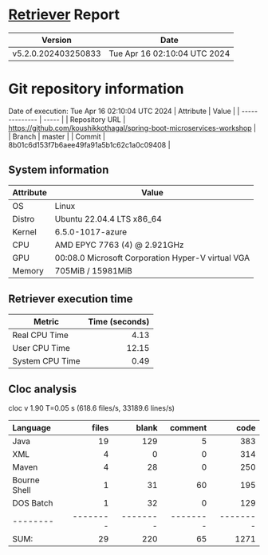 # [Retriever](https://github.com/PalladioSimulator/Palladio-ReverseEngineering-Retriever) Report
| Version | Date |
| ------- | ---- |
| v5.2.0.202403250833 | Tue Apr 16 02:10:04 UTC 2024 |

# Git repository information
Date of execution: Tue Apr 16 02:10:04 UTC 2024
|    Attribute   | Value |
| -------------- | ----- |
| Repository URL | https://github.com/koushikkothagal/spring-boot-microservices-workshop |
| Branch         | master |
| Commit         | 8b01c6d153f7b6aee49fa91a5b1c62c1a0c09408 |


## System information
| Attribute | Value |
| --------- | ----- |
| OS | Linux  |
| Distro | Ubuntu 22.04.4 LTS x86_64  |
| Kernel | 6.5.0-1017-azure  |
| CPU | AMD EPYC 7763 (4) @ 2.921GHz  |
| GPU | 00:08.0 Microsoft Corporation Hyper-V virtual VGA  |
| Memory | 705MiB / 15981MiB  |

## Retriever execution time
| Metric | Time (seconds) |
| --- | ---: |
| Real CPU Time | 4.13 |
| User CPU Time | 12.15 |
| System CPU Time | 0.49 |
<!--
Explainations:
- __Real CPU Time__: actual time the command has run (can be less than total time spent in user and system mode for multi-threaded processes)
- __User CPU Time__: time the command has spent running in user mode
- __System CPU Time__: time the command has spent running in system or kernel mode
-->

## Cloc analysis
cloc v 1.90  T=0.05 s (618.6 files/s, 33189.6 lines/s)

Language|files|blank|comment|code
:-------|-------:|-------:|-------:|-------:
Java|19|129|5|383
XML|4|0|0|314
Maven|4|28|0|250
Bourne Shell|1|31|60|195
DOS Batch|1|32|0|129
--------|--------|--------|--------|--------
SUM:|29|220|65|1271
